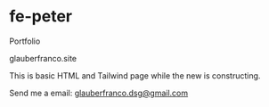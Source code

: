# fe-peter
Portfolio

glauberfranco.site

This is basic HTML and Tailwind page while the new is constructing.

Send me a email: glauberfranco.dsg@gmail.com
